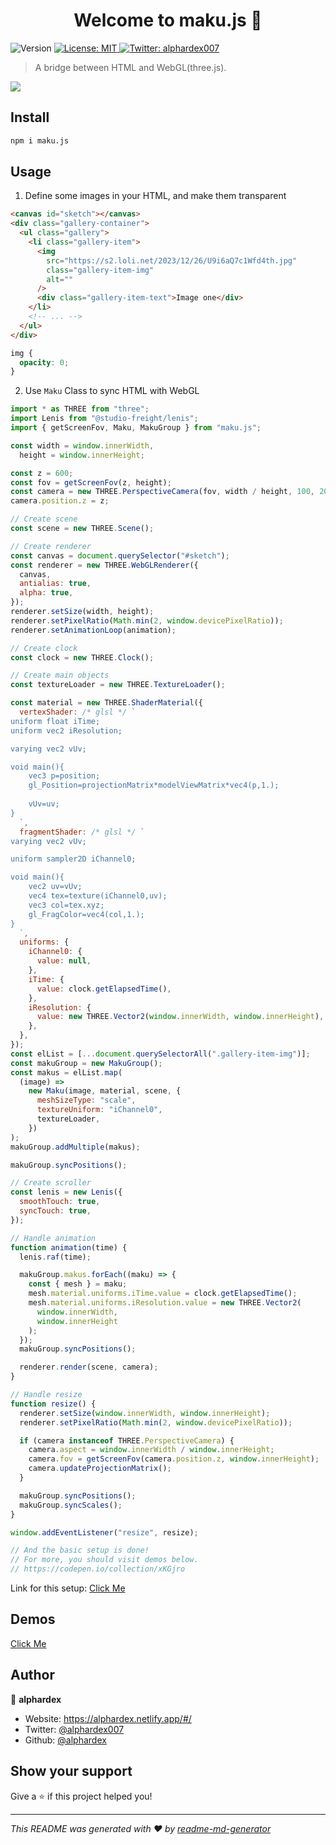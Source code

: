 <h1 align="center">Welcome to maku.js 👋</h1>
<p>
  <img alt="Version" src="https://img.shields.io/npm/v/maku.js.svg" />
  <a href="https://github.com/alphardex/maku.js/blob/main/LICENSE" target="_blank">
    <img alt="License: MIT" src="https://img.shields.io/badge/License-MIT-yellow.svg" />
  </a>
  <a href="https://twitter.com/alphardex007" target="_blank">
    <img alt="Twitter: alphardex007" src="https://img.shields.io/twitter/follow/alphardex007.svg?style=social" />
  </a>
</p>

> A bridge between HTML and WebGL(three.js).

![](https://i.loli.net/2021/10/15/oAHf84UvLmztTyO.gif)

## Install

```sh
npm i maku.js
```

## Usage

1. Define some images in your HTML, and make them transparent

```html
<canvas id="sketch"></canvas>
<div class="gallery-container">
  <ul class="gallery">
    <li class="gallery-item">
      <img
        src="https://s2.loli.net/2023/12/26/U9i6aQ7c1Wfd4th.jpg"
        class="gallery-item-img"
        alt=""
      />
      <div class="gallery-item-text">Image one</div>
    </li>
    <!-- ... -->
  </ul>
</div>
```

```css
img {
  opacity: 0;
}
```

2. Use `Maku` Class to sync HTML with WebGL

```js
import * as THREE from "three";
import Lenis from "@studio-freight/lenis";
import { getScreenFov, Maku, MakuGroup } from "maku.js";

const width = window.innerWidth,
  height = window.innerHeight;

const z = 600;
const fov = getScreenFov(z, height);
const camera = new THREE.PerspectiveCamera(fov, width / height, 100, 2000);
camera.position.z = z;

// Create scene
const scene = new THREE.Scene();

// Create renderer
const canvas = document.querySelector("#sketch");
const renderer = new THREE.WebGLRenderer({
  canvas,
  antialias: true,
  alpha: true,
});
renderer.setSize(width, height);
renderer.setPixelRatio(Math.min(2, window.devicePixelRatio));
renderer.setAnimationLoop(animation);

// Create clock
const clock = new THREE.Clock();

// Create main objects
const textureLoader = new THREE.TextureLoader();

const material = new THREE.ShaderMaterial({
  vertexShader: /* glsl */ `
uniform float iTime;
uniform vec2 iResolution;

varying vec2 vUv;

void main(){
    vec3 p=position;
    gl_Position=projectionMatrix*modelViewMatrix*vec4(p,1.);
    
    vUv=uv;
}
  `,
  fragmentShader: /* glsl */ `
varying vec2 vUv;

uniform sampler2D iChannel0;

void main(){
    vec2 uv=vUv;
    vec4 tex=texture(iChannel0,uv);
    vec3 col=tex.xyz;
    gl_FragColor=vec4(col,1.);
}
  `,
  uniforms: {
    iChannel0: {
      value: null,
    },
    iTime: {
      value: clock.getElapsedTime(),
    },
    iResolution: {
      value: new THREE.Vector2(window.innerWidth, window.innerHeight),
    },
  },
});
const elList = [...document.querySelectorAll(".gallery-item-img")];
const makuGroup = new MakuGroup();
const makus = elList.map(
  (image) =>
    new Maku(image, material, scene, {
      meshSizeType: "scale",
      textureUniform: "iChannel0",
      textureLoader,
    })
);
makuGroup.addMultiple(makus);

makuGroup.syncPositions();

// Create scroller
const lenis = new Lenis({
  smoothTouch: true,
  syncTouch: true,
});

// Handle animation
function animation(time) {
  lenis.raf(time);

  makuGroup.makus.forEach((maku) => {
    const { mesh } = maku;
    mesh.material.uniforms.iTime.value = clock.getElapsedTime();
    mesh.material.uniforms.iResolution.value = new THREE.Vector2(
      window.innerWidth,
      window.innerHeight
    );
  });
  makuGroup.syncPositions();

  renderer.render(scene, camera);
}

// Handle resize
function resize() {
  renderer.setSize(window.innerWidth, window.innerHeight);
  renderer.setPixelRatio(Math.min(2, window.devicePixelRatio));

  if (camera instanceof THREE.PerspectiveCamera) {
    camera.aspect = window.innerWidth / window.innerHeight;
    camera.fov = getScreenFov(camera.position.z, window.innerHeight);
    camera.updateProjectionMatrix();
  }

  makuGroup.syncPositions();
  makuGroup.syncScales();
}

window.addEventListener("resize", resize);

// And the basic setup is done!
// For more, you should visit demos below.
// https://codepen.io/collection/xKGjro
```

Link for this setup: [Click Me](https://codepen.io/alphardex/pen/bGrVzvO)

## Demos

[Click Me](https://codepen.io/collection/xKGjro)

## Author

👤 **alphardex**

- Website: https://alphardex.netlify.app/#/
- Twitter: [@alphardex007](https://twitter.com/alphardex007)
- Github: [@alphardex](https://github.com/alphardex)

## Show your support

Give a ⭐️ if this project helped you!

---

_This README was generated with ❤️ by [readme-md-generator](https://github.com/kefranabg/readme-md-generator)_
